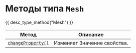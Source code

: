 # Методы типа `Mesh`
{{ desc_type_method("Mesh") }}

| Метод                                 | Описание                                                |
|-------------------------------------------|----------------------------------------------------------|
| [`changeProperty()`](./changeProperty.md) | Изменяет Значение свойства. |
            